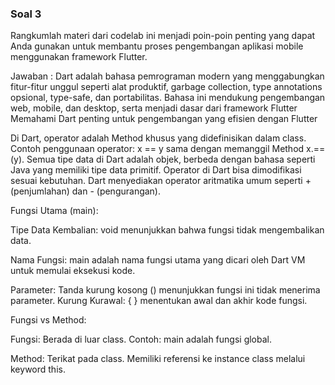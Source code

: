 ### Soal 3
Rangkumlah materi dari codelab ini menjadi poin-poin penting yang dapat Anda gunakan untuk membantu proses pengembangan aplikasi mobile menggunakan framework Flutter.

Jawaban :
Dart adalah bahasa pemrograman modern yang menggabungkan fitur-fitur unggul seperti alat produktif, garbage collection, type annotations opsional, type-safe, dan portabilitas. Bahasa ini mendukung pengembangan web, mobile, dan desktop, serta menjadi dasar dari framework Flutter Memahami Dart penting untuk pengembangan yang efisien dengan Flutter

Di Dart, operator adalah Method khusus yang didefinisikan dalam class.
Contoh penggunaan operator: x == y sama dengan memanggil Method x.==(y).
Semua tipe data di Dart adalah objek, berbeda dengan bahasa seperti Java yang memiliki tipe data primitif.
Operator di Dart bisa dimodifikasi sesuai kebutuhan.
Dart menyediakan operator aritmatika umum seperti + (penjumlahan) dan - (pengurangan).

Fungsi Utama (main):

Tipe Data Kembalian: void menunjukkan bahwa fungsi tidak mengembalikan data.

Nama Fungsi: main adalah nama fungsi utama yang dicari oleh Dart VM untuk memulai eksekusi kode.

Parameter: Tanda kurung kosong () menunjukkan fungsi ini tidak menerima parameter.
Kurung Kurawal: { } menentukan awal dan akhir kode fungsi.

Fungsi vs Method:

Fungsi:
Berada di luar class.
Contoh: main adalah fungsi global.

Method:
Terikat pada class.
Memiliki referensi ke instance class melalui keyword this.


